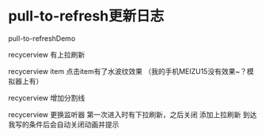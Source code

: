 # pull-to-refresh更新日志

pull-to-refreshDemo

recycerview 有上拉刷新

recycerview item 点击item有了水波纹效果
（我的手机MEIZU15没有效果~？模拟器上有）

recycerview  增加分割线

recycerview
更换监听器
第一次进入时有下拉刷新，之后关闭
添加上拉刷新 到达我写的条件后会自动关闭动画并提示
